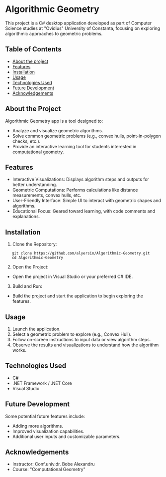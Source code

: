 # Algorithmic Geometry

This project is a C# desktop application developed as part of Computer Science studies at "Ovidius" University of Constanta, focusing on exploring algorithmic approaches to geometric problems.

## Table of Contents

- [About the project](#About-the-Project)  
- [Features](#Features)  
- [Installation](#Installation)  
- [Usage](#Usage)  
- [Technologies Used](#Technologies-Used)  
- [Future Development](#Future-Development)  
- [Acknowledgements](#Acknowledgements)  

## About the Project  
Algorithmic Geometry app is a tool designed to:

- Analyze and visualize geometric algorithms.  
- Solve common geometric problems (e.g., convex hulls, point-in-polygon checks, etc.).  
- Provide an interactive learning tool for students interested in computational geometry.  

## Features
- Interactive Visualizations: Displays algorithm steps and outputs for better understanding.  
- Geometric Computations: Performs calculations like distance measurements, convex hulls, etc.  
- User-Friendly Interface: Simple UI to interact with geometric shapes and algorithms.  
- Educational Focus: Geared toward learning, with code comments and explanations.

## Installation  
1. Clone the Repository:
```
   git clone https://github.com/alyersin/Algorithmic-Geometry.git
   cd Algorithmic-Geometry
```
2. Open the Project:

- Open the project in Visual Studio or your preferred C# IDE.  

3. Build and Run:

- Build the project and start the application to begin exploring the features.  

## Usage  
1. Launch the application.
2. Select a geometric problem to explore (e.g., Convex Hull).
3. Follow on-screen instructions to input data or view algorithm steps.
4. Observe the results and visualizations to understand how the algorithm works.  

## Technologies Used
- C#
- .NET Framework / .NET Core
- Visual Studio

## Future Development  
Some potential future features include:  
- Adding more algorithms.
- Improved visualization capabilities.
- Additional user inputs and customizable parameters.

## Acknowledgements  
- Instructor: Conf.univ.dr. Bobe Alexandru   
- Course: "Computational Geometry" 
